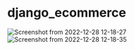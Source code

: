 # django_ecommerce
![Screenshot from 2022-12-28 12-18-27](https://user-images.githubusercontent.com/115580685/209774313-84d91c18-4563-4bd0-a41f-269f8bcedc4b.png)
![Screenshot from 2022-12-28 12-18-35](https://user-images.githubusercontent.com/115580685/209774331-935cb112-c551-465b-a481-94750c8accf2.png)

